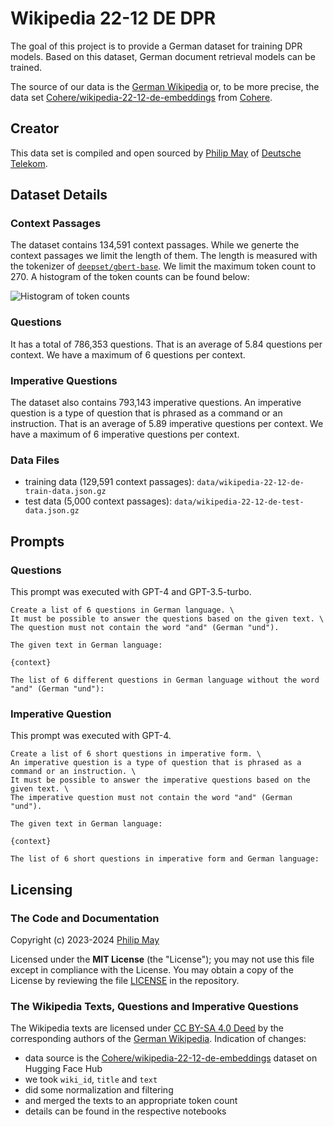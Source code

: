 # Wikipedia 22-12 DE DPR

The goal of this project is to provide a German dataset for training DPR models.
Based on this dataset, German document retrieval models can be trained.

The source of our data is the [German Wikipedia](https://de.wikipedia.org/)
or, to be more precise, the data set
[Cohere/wikipedia-22-12-de-embeddings](https://huggingface.co/datasets/Cohere/wikipedia-22-12-de-embeddings)
from [Cohere](https://cohere.com/).

## Creator

This data set is compiled and open sourced by [Philip May](https://may.la/)
of [Deutsche Telekom](https://www.telekom.de/).

## Dataset Details

### Context Passages

The dataset contains 134,591 context passages.
While we generte the context passages we limit the length of them.
The length is measured with the tokenizer of [`deepset/gbert-base`](https://huggingface.co/deepset/gbert-base).
We limit the maximum token count to 270.
A histogram of the token counts can be found below:

![Histogram of token counts](https://raw.githubusercontent.com/telekom/wikipedia-22-12-de-dpr/main/img/context_token_count_histogram.png)

### Questions

It has a total of 786,353 questions.
That is an average of 5.84 questions per context.
We have a maximum of 6 questions per context.

### Imperative Questions

The dataset also contains 793,143 imperative questions.
An imperative question is a type of question that is phrased as a command or an instruction.
That is an average of 5.89 imperative questions per context.
We have a maximum of 6 imperative questions per context.


### Data Files

- training data (129,591 context passages): `data/wikipedia-22-12-de-train-data.json.gz`
- test data (5,000 context passages): `data/wikipedia-22-12-de-test-data.json.gz`

## Prompts

### Questions

This prompt was executed with GPT-4 and GPT-3.5-turbo.

```text
Create a list of 6 questions in German language. \
It must be possible to answer the questions based on the given text. \
The question must not contain the word "and" (German "und").

The given text in German language:

{context}

The list of 6 different questions in German language without the word "and" (German "und"):
```

### Imperative Question

This prompt was executed with GPT-4.

```text
Create a list of 6 short questions in imperative form. \
An imperative question is a type of question that is phrased as a command or an instruction. \
It must be possible to answer the imperative questions based on the given text. \
The imperative question must not contain the word "and" (German "und").

The given text in German language:

{context}

The list of 6 short questions in imperative form and German language:
```

## Licensing

### The Code and Documentation

Copyright (c) 2023-2024 [Philip May](https://may.la/)

Licensed under the **MIT License** (the "License"); you may not use this file except in compliance with the License.
You may obtain a copy of the License by reviewing the file
[LICENSE](https://github.com/telekom/mltb2/blob/main/LICENSE) in the repository.

### The Wikipedia Texts, Questions and Imperative Questions

The Wikipedia texts are licensed under [CC BY-SA 4.0 Deed](https://creativecommons.org/licenses/by-sa/4.0/deed)
by the corresponding authors of the [German Wikipedia](https://de.wikipedia.org/).
Indication of changes:

- data source is the [Cohere/wikipedia-22-12-de-embeddings](https://huggingface.co/datasets/Cohere/wikipedia-22-12-de-embeddings) dataset on Hugging Face Hub
- we took `wiki_id`, `title` and `text`
- did some normalization and filtering
- and merged the texts to an appropriate token count
- details can be found in the respective notebooks
